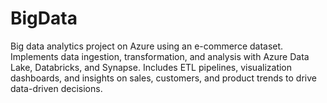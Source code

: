 # BigData
Big data analytics project on Azure using an e-commerce dataset. Implements data ingestion, transformation, and analysis with Azure Data Lake, Databricks, and Synapse. Includes ETL pipelines, visualization dashboards, and insights on sales, customers, and product trends to drive data-driven decisions.
